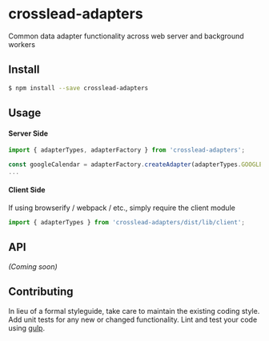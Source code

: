 # crosslead-adapters
Common data adapter functionality across web server and background workers

## Install

```bash
$ npm install --save crosslead-adapters
```

## Usage

#### Server Side

```javascript
import { adapterTypes, adapterFactory } from 'crosslead-adapters';

const googleCalendar = adapterFactory.createAdapter(adapterTypes.GOOGLE_CALENDAR);
...
```

#### Client Side

If using browserify / webpack / etc., simply require the client module
```javascript
import { adapterTypes } from 'crosslead-adapters/dist/lib/client';
```

## API

_(Coming soon)_


## Contributing

In lieu of a formal styleguide, take care to maintain the existing coding style. Add unit tests for any new or changed functionality. Lint and test your code using [gulp](http://gulpjs.com/).
